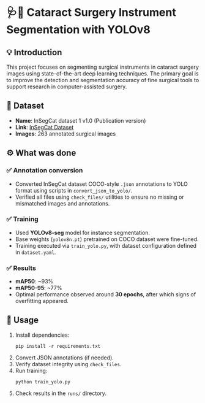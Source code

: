 # 🩺🔬 Cataract Surgery Instrument Segmentation with YOLOv8

## 💡 Introduction
This project focuses on segmenting surgical instruments in cataract surgery images using state-of-the-art deep learning techniques. The primary goal is to improve the detection and segmentation accuracy of fine surgical tools to support research in computer-assisted surgery.

## 📄 Dataset
- **Name**: InSegCat dataset 1 v1.0 (Publication version)
- **Link**: [InSegCat Dataset](https://ftp.itec.aau.at/datasets/ovid/InSegCat/index.html)
- **Images**: 263 annotated surgical images

## ⚙️ What was done
### ✅ Annotation conversion
- Converted InSegCat dataset COCO-style `.json` annotations to YOLO format using scripts in `convert_json_to_yolo/`.
- Verified all files using `check_files/` utilities to ensure no missing or mismatched images and annotations.

### ✅ Training
- Used **YOLOv8-seg** model for instance segmentation.
- Base weights (`yolov8n.pt`) pretrained on COCO dataset were fine-tuned.
- Training executed via `train_yolo.py`, with dataset configuration defined in `dataset.yaml`.

### ✅ Results
- **mAP50**: ~93%
- **mAP50-95**: ~77%
- Optimal performance observed around **30 epochs**, after which signs of overfitting appeared.

## 🚀 Usage
1. Install dependencies:
   ```
   pip install -r requirements.txt
   ```
2. Convert JSON annotations (if needed).
3. Verify dataset integrity using `check_files`.
4. Run training:
   ```
   python train_yolo.py
   ```
5. Check results in the `runs/` directory.

